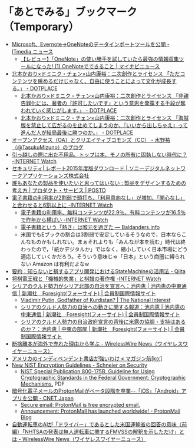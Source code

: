 # 「あとでみる」ブックマーク（Temporary）

- [Microsoft、Evernote→OneNoteのデータインポートツールを公開 - ITmedia ニュース](http://www.itmedia.co.jp/news/articles/1603/14/news066.html)
    - [【レビュー】「OneNote」の使い勝手を試していたら最強の情報収集ツールになった! (1) OneNoteでできること | マイナビニュース](http://news.mynavi.jp/articles/2014/03/19/onenote/)
- [北本かおり×ドミニク・チェン×山内康裕：二次創作とライセンス 「ただコンテンツを眺めるだけじゃなく、自由に使うことによって文化が成長する。」 - DOTPLACE](http://dotplace.jp/archives/21269)
    - [北本かおり×ドミニク・チェン×山内康裕：二次創作とライセンス 「非親告罪化には、著者の『許可したいです』という意思を発露する手段が奪われていく感じがします。」 - DOTPLACE](http://dotplace.jp/archives/21441)
    - [北本かおり×ドミニク・チェン×山内康裕：二次創作とライセンス 「海賊版を禁止して広がるのを止めてしまうのか、『いいから出しちゃえ』って進んだ人が結局最後に勝つのか。」 - DOTPLACE](http://dotplace.jp/archives/21458)
- [オープンアクセス（OA）とクリエイティブコモンズ（CC） - 水野祐（@TasukuMizuno）のブログ](http://tasukumizuno.hatenablog.com/entry/2016/03/14/190655)
- [引っ越しの際に出た不用品、トップは本、モノの所有に固執しない時代に？ -INTERNET Watch](http://internet.watch.impress.co.jp/docs/news/20160314_748044.html)
- [セキュリティ| レポート2015年度版ダウンロード | ソニーデジタルネットワークアプリケーションズ株式会社](http://www.sonydna.com/sdna/solution/report02.html)
- [誰もあなたの製品を使いたいと思ってはいない : 製品をデザインするための考え方 | プロダクト・サービス | POSTD](http://postd.cc/nobody-wants-use-your-product/)
- [電子書籍の利用率が2割弱で頭打ち、「利用意向なし」が増加、「関心なし」と合わせると6割以上に -INTERNET Watch](http://internet.watch.impress.co.jp/docs/news/20160314_747958.html)
    - [電子書籍の利用率、無料コンテンツが22.9％、有料コンテンツが16.5％で昨年から横ばい -INTERNET Watch](http://internet.watch.impress.co.jp/docs/news/20160226_745452.html)
    - [電子書籍という「熱さ」は喉元を過ぎた — Baldanders.info](http://www.baldanders.info/spiegel/log2/000756.shtml)
    - 米国でもEブックの割合は3割弱で安定しているそうなので，日本ならこんなものかもしれない。まぁそれよりも「みんなが本を読む」時代は終わったので，「紙かデジタルか」ではなく，縮小していく日本市場にどう適応していくかだろう。そういう意味じゃ「日本」という商圏に縛られない Amazon は有利だよなw
- [要約：知らないと損するアプリ開発におけるStateMachineの活用法 - Qiita](http://qiita.com/mokemokechicken/items/9a4f7dea5a0fe37bd26f)
- [将棋電王戦と「機械的失業」と棋譜の著作権 -INTERNET Watch](http://internet.watch.impress.co.jp/docs/special/fukui/20140418_644307.html)
- [シリアのクルド勢力がシリア北部の自治を宣言へ：池内恵 | 池内恵の中東通信 | 新潮社　Foresight(フォーサイト) | 会員制国際情報サイト](http://www.fsight.jp/articles/-/41026)
    - [Vladimir Putin, Godfather of Kurdistan? | The National Interest](http://nationalinterest.org/feature/vladimir-putin-godfather-kurdistan-15358)
    - [シリアのクルド人勢力の自治への動きに関する報道：池内恵 | 池内恵の中東通信 | 新潮社　Foresight(フォーサイト) | 会員制国際情報サイト](http://www.fsight.jp/articles/-/41028)
    - [シリアのクルド人勢力の自治政府宣言の背後に米露の協調・支持はあるのか？：池内恵 | 中東の部屋 | 新潮社　Foresight(フォーサイト) | 会員制国際情報サイト](http://www.fsight.jp/articles/-/41027)
- [断捨離本が海外で売れた理由から学ぶ - WirelessWire News（ワイヤレスワイヤーニュース）](https://wirelesswire.jp/2016/02/50726/)
- [アメリカのインディペンデント書店が強いわけ « マガジン航[kɔː]](http://magazine-k.jp/2016/03/17/beyond-cool-japan-04/)
- [New NIST Encryption Guidelines - Schneier on Security](https://www.schneier.com/blog/archives/2016/03/new_nist_encryp.html)
    - [NIST Special Publication 800-175B, Guideline for Using Cryptographic Standards in the Federal Government: Cryptographic Mechanisms.](http://csrc.nist.gov/publications/drafts/800-175/sp800-175b_draft.pdf) PDF
- [暗号化電子メールのProtonMailがベータ段階を卒業--「iOS」「Android」アプリを公開 - CNET Japan](http://japan.cnet.com/news/service/35079779/)
    - [Secure email: ProtonMail is free encrypted email.](https://protonmail.com/)
    - [Announcement: ProtonMail has launched worldwide! - ProtonMail Blog](https://protonmail.com/blog/protonmail-launch-worldwide/)
- [自動運転車のAIが「ドライバー」であるとした米国運輸省の回答の意味（前編）「NHTSAの発表は無人運転車に関するFMVSSの解釈を示しただけ」とは - WirelessWire News（ワイヤレスワイヤーニュース）](https://wirelesswire.jp/2016/03/51254/)
